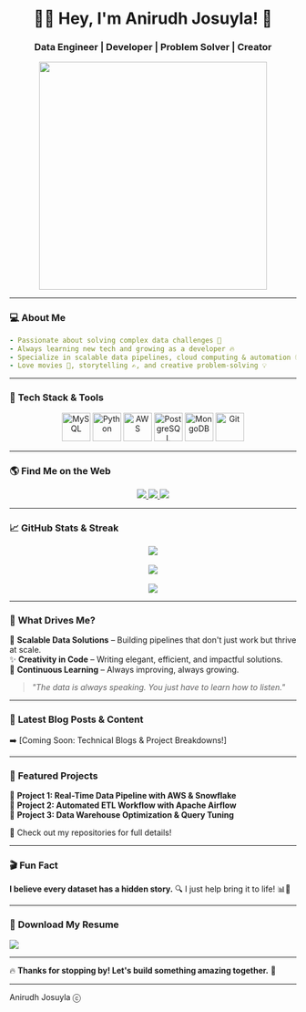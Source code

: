 <!-- Viewport Meta Tag -->
<meta name="viewport" content="width=device-width, initial-scale=1.0">

<h1 align="center">👨‍💻 Hey, I'm Anirudh Josuyla! 🚀</h1>
<h3 align="center">Data Engineer | Developer | Problem Solver | Creator</h3>

<p align="center">
  <img src="https://media.giphy.com/media/f3iwJFOVOwuy7K6FFw/giphy.gif" width="400px">
</p>

---

### 💻 **About Me**
```yaml
- Passionate about solving complex data challenges 🚀
- Always learning new tech and growing as a developer 🔥
- Specialize in scalable data pipelines, cloud computing & automation 🌍
- Love movies 🎥, storytelling ✍️, and creative problem-solving 💡

```

---

### 🔧 **Tech Stack & Tools**  
<p align="center">
  <img src="https://cdn.jsdelivr.net/gh/devicons/devicon/icons/mysql/mysql-original.svg" width="50px" title="MySQL"/>
  <img src="https://cdn.jsdelivr.net/gh/devicons/devicon/icons/python/python-plain.svg" width="50px" title="Python"/>
  <img src="https://cdn.jsdelivr.net/gh/devicons/devicon/icons/aws/aws-original.svg" width="50px" title="AWS"/>
  <img src="https://cdn.jsdelivr.net/gh/devicons/devicon/icons/postgresql/postgresql-original.svg" width="50px" title="PostgreSQL"/>
  <img src="https://cdn.jsdelivr.net/gh/devicons/devicon/icons/mongodb/mongodb-original.svg" width="50px" title="MongoDB"/>
  <img src="https://cdn.jsdelivr.net/gh/devicons/devicon/icons/git/git-original.svg" width="50px" title="Git"/>
</p>

---

### 🌎 **Find Me on the Web**
<p align="center">
  <a href="https://www.linkedin.com/in/anirudhjosuyla/" target="_blank">
    <img src="https://img.shields.io/badge/LinkedIn-0A66C2?style=for-the-badge&logo=linkedin&logoColor=white"/>
  </a>
  <a href="mailto:anirudhjosuyla29@gmail.com">
    <img src="https://img.shields.io/badge/Gmail-D14836?style=for-the-badge&logo=gmail&logoColor=white"/>
  </a>
  <a href="https://letterboxd.com/anirudh_josuyla" target="_blank">
    <img src="https://img.shields.io/badge/Letterboxd-00B140?style=for-the-badge&logo=letterboxd&logoColor=white"/>
  </a>
</p>

---

### 📈 **GitHub Stats & Streak**
<p align="center">
  <img src="https://github-readme-streak-stats.herokuapp.com/?user=anirudhjosuyla&theme=radical&hide_border=true" />
  <br><br>
  <img src="https://github-readme-stats.vercel.app/api?username=anirudhjosuyla&show_icons=true&theme=radical&hide_border=true" />
  <br><br>
  <img src="https://github-readme-stats.vercel.app/api/top-langs/?username=anirudhjosuyla&layout=compact&theme=radical&hide_border=true" />
</p>

---

### 🎯 **What Drives Me?**
🚀 **Scalable Data Solutions** – Building pipelines that don't just work but thrive at scale.  
✨ **Creativity in Code** – Writing elegant, efficient, and impactful solutions.  
🌱 **Continuous Learning** – Always improving, always growing.  

> _"The data is always speaking. You just have to learn how to listen."_  

---

### 📝 **Latest Blog Posts & Content**
<!-- BLOG-POST-LIST:START -->
➡️ [Coming Soon: Technical Blogs & Project Breakdowns!]  
<!-- BLOG-POST-LIST:END -->

---

### 📂 **Featured Projects**
🔹 **Project 1: Real-Time Data Pipeline with AWS & Snowflake**  
🔹 **Project 2: Automated ETL Workflow with Apache Airflow**  
🔹 **Project 3: Data Warehouse Optimization & Query Tuning**  

📌 Check out my repositories for full details!  

---

### 🎬 **Fun Fact**
**I believe every dataset has a hidden story.** 🔍 I just help bring it to life! 📊📖  

---

### 📄 **Download My Resume**  
<a href="https://drive.google.com/file/d/1e0k7PNQXjRJVXOhQ9XGWMb45F7ACeItU/view?usp=drive_link" download>
  <img src="https://img.shields.io/badge/Download Resume-4285F4?style=for-the-badge&logo=google-drive&logoColor=white" />
</a>

---

🔥 **Thanks for stopping by! Let's build something amazing together.** 🚀


---

Anirudh Josuyla ⓒ

